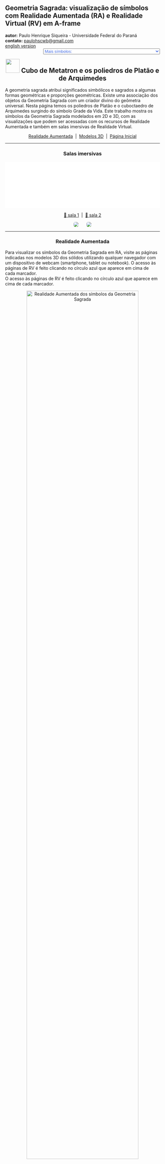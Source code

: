<link rel="stylesheet" href="../../scripts/style.css">
<meta charset="utf-8">
<link rel="icon" type="image/png" href="../vr/salas/imagens/icone.png">
<h2>Geometria Sagrada: visualização de símbolos com Realidade Aumentada (RA) e Realidade Virtual (RV) em A-frame</h2>
<b>autor:</b> Paulo Henrique Siqueira - Universidade Federal do Paraná
<br><b>contato:</b> <a href="#"> paulohscwb@gmail.com </a>
<br><a href="https://paulohscwb.github.io/SacredGeometry/metatron/">english version</a>
<form style="margin: 0 auto; float:right; text-align:right; width:100%; margin-bottom:15px;">
	<select id="url" onchange="urlHandler(this.value)" style="color:royalblue;">
		<option disabled selected>Mais símbolos:</option>
		<option value="../../symbols/pt-br/">Símbolos da Geometria Sagrada</option>
		<option value="../../flower/pt-br/">Flor da vida e os poliedros de Platão e de Arquimedes</option>
		<option value="../../fruit/pt-br/">Fruto da vida e os poliedros de Platão e de Arquimedes</option>
		<option value="../../grid/pt-br/">Grade da vida e os poliedros de Platão e de Arquimedes</option>
		<option disabled value="../../metatron/pt-br/">Cubo de Metatron e os poliedros de Platão e de Arquimedes</option>
		<option value="../../merkaba/pt-br/">Estrela Merkaba</option>
	</select>
</form>
<script>
function urlHandler(value) {                               
    window.location.assign(`${value}`);
}
</script>

<p id="p1"></p>
  <h2 align="center"><img src="../vr/salas/imagens/icone.png" style="margin-bottom:-10px" width="45"> Cubo de Metatron e os poliedros de Platão e de Arquimedes</h2>
  A geometria sagrada atribui significados simbólicos e sagrados a algumas formas geométricas e proporções geométricas. Existe uma associação dos objetos da Geometria Sagrada com um criador divino do geômetra universal. Nesta página temos os poliedros de Platão e o cuboctaedro de Arquimedes surgindo do símbolo Grade da Vida.
Este trabalho mostra os símbolos da Geometria Sagrada modelados em 2D e 3D, com as visualizações que podem ser acessadas com os recursos de Realidade Aumentada e também em salas imersivas de Realidade Virtual.

 <p align="center"><a href="#ra">Realidade Aumentada</a><span>&nbsp;&nbsp;|&nbsp;&nbsp;</span><a href="#m3d">Modelos 3D</a><span>&nbsp;&nbsp;|&nbsp;&nbsp;</span><a href="../../pt-br/">Página Inicial</a></p>
<hr>
 <h3 align="center">Salas imersivas</h3>
 <div class="embed-container"><iframe width="100%" src="../sala1.htm" title="Sala Imersiva dos símbolos da Geometria Sagrada" frameborder="0" loading="lazy"></iframe></div>
  <p align="center"><a href="../sala1.htm" target="_blank">&#x1f517; sala 1</a><span>&nbsp;&nbsp;|&nbsp;&nbsp;</span><a href="../sala2.htm" target="_blank">&#x1f517; sala 2</a></p>
  <p align="center"><img src="../vr/salas/videos/meta1.gif" style="max-width: 47%; border-radius:5px; margin-right:5%;" loading="lazy"/><img src="../vr/salas/videos/meta2.gif" style="max-width: 47%; border-radius:5px" loading="lazy"/></p>
  <hr>
  <h3 id="ra" align="center">Realidade Aumentada</h3>
  Para visualizar os símbolos da Geometria Sagrada em RA, visite as páginas indicadas nos modelos 3D dos sólidos utilizando qualquer navegador com um dispositivo de webcam (smartphone, tablet ou notebook).
O acesso às páginas de RV é feito clicando no círculo azul que aparece em cima de cada marcador.
<br>O acesso às páginas de RV é feito clicando no círculo azul que aparece em cima de cada marcador.
<p align="center"><img style="border-radius:7px;" alt="Realidade Aumentada dos símbolos da Geometria Sagrada" src="../ar/example.png" width="85%"></p>
<hr>
<h3 id="m3d" align="center">Modelos 3D</h3>
<iframe width="560" height="315" style="max-width:100%" src="https://www.youtube.com/embed/playlist?list=PLy0I_lGW8HxUe5JKRgjVq_w2Qo2nyZWyk" title="YouTube video player" frameborder="0" allow="accelerometer; autoplay; clipboard-write; encrypted-media; gyroscope; picture-in-picture; web-share" allowfullscreen></iframe>
<h4>1. Cubo de Metatron - tetraedro</h4>
<a href="../vr/Metatron2d_tetrahedron.htm" target="_blank" title="modelo 3D" class="fotoA"><img src="../ar/61A.png" class="foto" alt="Cubo de Metatron - tetraedro"></a><img src="../ar/61.png" class="qr">
 <br><br><br>Platão concebeu o mundo como sendo composto por quatro elementos básicos: Terra, Fogo, Ar e Água. Além disso, Platão estabeleceu uma associação mística entre estes elementos e os sólidos Platônicos. Assim, o tetraedro está associado ao Fogo e corresponde à primeira circunferência do símbolo da Semente da Vida. Os vértices do tetraedro regular aparecem sobre algumas circunferências do símbolo do cubo de Metatron.
 <br><br><br>
<a href="../ra.html" class="raAR" title="Realidade aumentada" target="_blank"></a>
<hr>
<h4>2. Cubo de Metatron - cubo</h4>
<a href="../vr/Metatron2d_cube.htm" target="_blank" title="modelo 3D" class="fotoA"><img src="../ar/62A.png" class="foto" alt="Cubo de Metatron - cubo"></a><img src="../ar/62.png" class="qr">
 <br><br><br>De acordo com a correspondência mística de Platão, o cubo está associado à Terra e corresponde à segunda circunferência do símbolo da Semente da Vida. Os vértices do cubo aparecem sobre algumas circunferências do símbolo do cubo de Metatron.
 <br><br><br>
<a href="../ra.html" class="raAR" title="Realidade aumentada" target="_blank"></a>
<hr>
<h4>3. Cubo de Metatron - octaedro</h4>
<a href="../vr/Metatron2d_octahedron.htm" target="_blank" title="modelo 3D" class="fotoA"><img src="../ar/63A.png" class="foto" alt="Cubo de Metatron - octaedro"></a><img src="../ar/63.png" class="qr">
 <br><br><br>De acordo com a correspondência mística de Platão, o octaedro está associado ao Ar e corresponde à terceira circunferência do símbolo da Semente da Vida. Os vértices do octaedro regular aparecem sobre algumas circunferências do símbolo do cubo de Metatron.
 <br><br><br>
<a href="../ra.html" class="raAR" title="Realidade aumentada" target="_blank"></a>
<hr>
<h4>4. Cubo de Metatron - icosaedro</h4>
<a href="../vr/Metatron2d_icosahedron.htm" target="_blank" title="modelo 3D" class="fotoA"><img src="../ar/64A.png" class="foto" alt="Cubo de Metatron - icosaedro"></a><img src="../ar/64.png" class="qr">
 <br><br><br>De acordo com a correspondência mística de Platão, o icosaedro está associado à Água e corresponde à quarta circunferência do símbolo da Semente da Vida. Os vértices do icosaedro regular aparecem sobrepostos ou com correspondência associada a algumas circunferências do símbolo do cubo de Metatron.
 <br><br><br>
<a href="../ra.html" class="raAR" title="Realidade aumentada" target="_blank"></a>
<hr>
<h4>5. Cubo de Metatron - dodecaedro</h4>
<a href="../vr/Metatron2d_dodecahedron.htm" target="_blank" title="modelo 3D" class="fotoA"><img src="../ar/65A.png" class="foto" alt="Cubo de Metatron - dodecaedro"></a><img src="../ar/65.png" class="qr">
 <br><br><br>De acordo com a correspondência mística de Platão, o dodecaedro está associado ao Universo e corresponde à quinta circunferência do símbolo da Semente da Vida. Os vértices do dodecaedro regular aparecem sobrepostos ou com correspondência associada a algumas circunferências do símbolo do cubo de Metatron.
 <br><br><br>
<a href="../ra.html" class="raAR" title="Realidade aumentada" target="_blank"></a>
<hr>
<h4>6. Cubo de Metatron - tetraedro estrelado</h4>
<a href="../vr/Metatron2d_tetrahedronStar.htm" target="_blank" title="modelo 3D" class="fotoA"><img src="../ar/66A.png" class="foto" alt="Cubo de Metatron - tetraedro estrelado"></a><img src="../ar/66.png" class="qr">
 <br><br><br>A Merkabah ou tetraedro estrelado ou Estrela de Davi é a figura geométrica que representa a energia masculina e feminina do Céu e da Terra. O tetraedro estrelado corresponde à sexta circunferência do símbolo da Semente da Vida e os vértices deste sólido aparecem sobrepostos a algumas circunferências do símbolo do cubo de Metatron.
 <br><br><br>
<a href="../ra.html" class="raAR" title="Realidade aumentada" target="_blank"></a>
<hr>
<h4>7. Cubo de Metatron - cuboctaedro</h4>
<a href="../vr/Metatron2d_cuboctahedron.htm" target="_blank" title="modelo 3D" class="fotoA"><img src="../ar/67A.png" class="foto" alt="Cubo de Metatron - cuboctaedro"></a><img src="../ar/67.png" class="qr">
 <br><br><br>O cuboctaedro de Arquimedes representa o Vetor de Equilíbrio de energia. O cuboctaedro corresponde à sétima circunferência do símbolo da Semente da Vida e os vértices deste sólido aparecem sobrepostos ou com correspondência com algumas circunferências do símbolo do cubo de Metatron.
 <br><br><br>
<a href="../ra.html" class="raAR" title="Realidade aumentada" target="_blank"></a>
<hr>
<h4>8. Cubo de Metatron 3D - cuboctaedro v1</h4>
<a href="../vr/Metatron3d_cuboctahedron.htm" target="_blank" title="modelo 3D" class="fotoA"><img src="../ar/68A.png" class="foto" alt="Cubo de Metatron 3D"></a><img src="../ar/68.png" class="qr">
 <br><br><br>Nesta representação temos o modelo em 3D do símbolo do Cubo de Metatron construído com 3 rotações em torno de um dos símbolos. Unindo-se as interseções das linhas externas, obtemos um cuboctaedro de Arquimedes.
 <br><br><br>
<a href="../ra.html" class="raAR" title="Realidade aumentada" target="_blank"></a>
<hr>
<h4>9. Cubo de Metatron 3D - tetraedro</h4>
<a href="../vr/MetatronCube3d_tetrahedron.htm" target="_blank" title="modelo 3D" class="fotoA"><img src="../ar/69A.png" class="foto" alt="Cubo de Metatron 3D - tetraedro"></a><img src="../ar/69.png" class="qr">
 <br><br><br>O tetraedro está associado ao Fogo e corresponde à primeira circunferência do símbolo da Semente da Vida. O tetraedro regular aparece inscrito no símbolo do cubo de Metatron 3D.
 <br><br><br>
<a href="../ra1.html" class="raAR" title="Realidade aumentada" target="_blank"></a>
<hr>
<h4>10. Cubo de Metatron 3D - cubo</h4>
<a href="../vr/MetatronCube3d_cube.htm" target="_blank" title="modelo 3D" class="fotoA"><img src="../ar/70A.png" class="foto" alt="Cubo de Metatron 3D - cubo"></a><img src="../ar/70.png" class="qr">
 <br><br><br>O cubo está associado à Terra e corresponde à segunda circunferência do símbolo da Semente da Vida. O cubo aparece inscrito no símbolo do cubo de Metatron 3D.
 <br><br><br>
<a href="../ra1.html" class="raAR" title="Realidade aumentada" target="_blank"></a>
<p class="topop"><a href="#p1" class="topo">voltar ao topo</a></p>
<hr>
<h4>11. Cubo de Metatron 3D - octaedro</h4>
<a href="../vr/MetatronCube3d_octahedron.htm" target="_blank" title="modelo 3D" class="fotoA"><img src="../ar/71A.png" class="foto" alt="Cubo de Metatron 3D - octaedro"></a><img src="../ar/71.png" class="qr">
 <br><br><br>O octaedro está associado ao Ar e corresponde à terceira circunferência do símbolo da Semente da Vida. O octaedro regular aparece inscrito no símbolo do cubo de Metatron 3D.
 <br><br><br>
<a href="../ra1.html" class="raAR" title="Realidade aumentada" target="_blank"></a>
<hr>
<h4>12. Cubo de Metatron 3D - icosaedro</h4>
<a href="../vr/MetatronCube3d_icosahedron.htm" target="_blank" title="modelo 3D" class="fotoA"><img src="../ar/72A.png" class="foto" alt="Cubo de Metatron 3D - icosaedro"></a><img src="../ar/72.png" class="qr">
 <br><br><br>O icosaedro está associado à Água e corresponde à quarta circunferência do símbolo da Semente da Vida. O icosaedro regular aparece circunscrito no símbolo do cubo de Metatron 3D.
 <br><br><br>
<a href="../ra1.html" class="raAR" title="Realidade aumentada" target="_blank"></a>
<hr>
<h4>13. Cubo de Metatron 3D - dodecaedro</h4>
<a href="../vr/MetatronCube3d_dodecahedron.htm" target="_blank" title="modelo 3D" class="fotoA"><img src="../ar/73A.png" class="foto" alt="Cubo de Metatron 3D - dodecaedro"></a><img src="../ar/73.png" class="qr">
 <br><br><br>O dodecaedro está associado ao Universo e corresponde à quinta circunferência do símbolo da Semente da Vida. O dodecaedro regular aparece circunscrito no símbolo do cubo de Metatron 3D.
 <br><br><br>
<a href="../ra1.html" class="raAR" title="Realidade aumentada" target="_blank"></a>
<hr>
<h4>14. Cubo de Metatron 3D - tetraedro estrelado</h4>
<a href="../vr/MetatronCube3d_tetrahedronStar.htm" target="_blank" title="modelo 3D" class="fotoA"><img src="../ar/74A.png" class="foto" alt="Cubo de Metatron 3D - tetraedro estrelado"></a><img src="../ar/74.png" class="qr">
 <br><br><br>A Merkabah ou tetraedro estrelado ou Estrela de Davi corresponde à sexta circunferência do símbolo da Semente da Vida. O tetraedro estrelado aparece inscrito no símbolo do cubo de Metatron 3D.
 <br><br><br>
<a href="../ra1.html" class="raAR" title="Realidade aumentada" target="_blank"></a>
<hr>
<h4>15. Cubo de Metatron 3D - cuboctaedro v2</h4>
<a href="../vr/MetatronCube3d_cuboctahedron.htm" target="_blank" title="modelo 3D" class="fotoA"><img src="../ar/75A.png" class="foto" alt="Cubo de Metatron 3D - cuboctaedro"></a><img src="../ar/75.png" class="qr">
 <br><br><br>O cuboctaedro de Arquimedes representa o Vetor de Equilíbrio de energia e corresponde à sétima circunferência do símbolo da Semente da Vida. O cuboctaedro aparece inscrito no símbolo do cubo de Metatron 3D.
 <br><br><br>
<a href="../ra1.html" class="raAR" title="Realidade aumentada" target="_blank"></a>
<p class="topop"><a href="#p1" class="topo">voltar ao topo</a></p>
<hr>

<br><a rel="license" href="http://creativecommons.org/licenses/by-nc-nd/4.0/"><img alt="Licença Creative Commons" style="border-width:0" src="https://i.creativecommons.org/l/by-nc-nd/4.0/88x31.png" loading="lazy"/></a><br /><span xmlns:dct="http://purl.org/dc/terms/" property="dct:title">Metatron cube and the polyhedra of Plato and Archimedes - Visualization of symbols with Augmented Reality and Virtual Reality</span> de <a xmlns:cc="http://creativecommons.org/ns#" href="https://paulohscwb.github.io/SacredGeometry/metatron/pt-br/" property="cc:attributionName" rel="cc:attributionURL">Paulo Henrique Siqueira</a> está licenciado com uma Licença <a rel="license" href="http://creativecommons.org/licenses/by-nc-nd/4.0/">Creative Commons Atribuição-NãoComercial-SemDerivações 4.0 Internacional</a>.

<h4>Como citar este trabalho:</h4> 
<p>Siqueira, P.H., "Metatron cube and the polyhedra of Plato and Archimedes: Visualization of symbols with Augmented Reality and Virtual Reality". Disponível em: <https://paulohscwb.github.io/SacredGeometry/metatron/pt-br/>, Outubro de 2024.</p>
<a target="_blank" href="https://doi.org/10.5281/zenodo.14502405"><img src="https://zenodo.org/badge/DOI/10.5281/zenodo.14502405.svg" alt="DOI"></a>
<br><br><b>Referências:</b>
<br>Pardesco. "Sacred Geometry Art, Symbols & Meanings". <a href="https://pardesco.com/blogs/news/sacred-geometry-art-symbols-meanings" target="_blank">https://pardesco.com/blogs/news/sacred-geometry-art-symbols-meanings</a>
<br>Weisstein, Eric W. "Platonic Solid" From MathWorld-A Wolfram Web Resource. <a href="http://mathworld.wolfram.com/PlatonicSolid.html" target="_blank">http://mathworld.wolfram.com/PlatonicSolid.html</a>
<br>Wikipedia <a href="https://en.wikipedia.org/wiki/en.wikipedia.org/wiki/Platonic_solid" target="_blank">https://en.wikipedia.org/wiki/Platonic_solid</a>
<br>Solar System Scope. "Solar Textures: Stars and Milky Way". <a href="http://dmccooey.com/polyhedra/" target="_blank">https://www.solarsystemscope.com/textures/</a>
